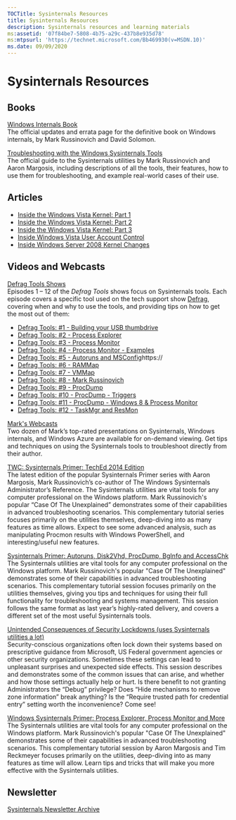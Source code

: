 ```yaml
---
TOCTitle: Sysinternals Resources
title: Sysinternals Resources
description: Sysinternals resources and learning materials
ms:assetid: '07f84be7-5808-4b75-a29c-437b8e935d78'
ms:mtpsurl: 'https://technet.microsoft.com/Bb469930(v=MSDN.10)'
ms.date: 09/09/2020
---
```


# Sysinternals Resources

## Books

[Windows Internals Book](windows-internals.md)  
The official updates and errata page for the definitive book on Windows internals, by Mark Russinovich and David Solomon.

[Troubleshooting with the Windows Sysinternals Tools](troubleshooting-book.md)  
The official guide to the Sysinternals utilities by Mark Russinovich and Aaron Margosis, including descriptions of all the tools, their features, how to use them for troubleshooting, and example real-world cases of their use.

## Articles

- [Inside the Windows Vista Kernel: Part 1](https://technet.microsoft.com/magazine/cc162494.aspx)
- [Inside the Windows Vista Kernel: Part 2](https://technet.microsoft.com/magazine/cc162480.aspx)
- [Inside the Windows Vista Kernel: Part 3](https://technet.microsoft.com/magazine/cc162458.aspx)
- [Inside Windows Vista User Account Control](https://technet.microsoft.com/magazine/cc138019.aspx)
- [Inside Windows Server 2008 Kernel Changes](https://technet.microsoft.com/magazine/cc194386.aspx)

## Videos and Webcasts

[Defrag Tools Shows](https://channel9.msdn.com/shows/defrag-tools)  
Episodes 1 – 12 of the *Defrag Tools* shows focus on Sysinternals tools. Each episode covers a specific tool used on the tech support show [Defrag](https://channel9.msdn.com/shows/the-defrag-show), covering when and why to use the tools, and providing tips on how to get the most out of them:

- [Defrag Tools: \#1 - Building your USB thumbdrive](https://shows/defrag-tools/building-your-usb-thumbdrive)
- [Defrag Tools: \#2 - Process Explorer](https://shows/defrag-tools/2-process-explorer)
- [Defrag Tools: \#3 - Process Monitor](https://shows/defrag-tools/3-process-monitor)
- [Defrag Tools: \#4 - Process Monitor - Examples](https://shows/defrag-tools/4-process-monitor)
- [Defrag Tools: \#5 - Autoruns and MSConfig](https://shows/defrag-tools/5-autoruns)https://
- [Defrag Tools: \#6 - RAMMap](https://shows/defrag-tools/6-rammap)
- [Defrag Tools: \#7 - VMMap](https://shows/defrag-tools/7-vmmap)
- [Defrag Tools: \#8 - Mark Russinovich](https://shows/defrag-tools/live-teched-2014-mark-russinovich)
- [Defrag Tools: \#9 - ProcDump](https://shows/defrag-tools/9-procdump)
- [Defrag Tools: \#10 - ProcDump - Triggers](https://shows/defrag-tools/10-procdump-triggers)
- [Defrag Tools: \#11 - ProcDump - Windows 8 & Process Monitor](https://shows/defrag-tools/11-procdump-windows-8-process-monitor)
- [Defrag Tools: \#12 - TaskMgr and ResMon](https://shows/defrag-tools/12-taskmgr-resmon)

[Mark's Webcasts](https://sysinternals/resources/webcasts)  
Two dozen of Mark’s top-rated presentations on Sysinternals, Windows internals, and Windows Azure are available for on-demand viewing. Get tips and techniques on using the Sysinternals tools to troubleshoot directly from their author.

[TWC: Sysinternals Primer: TechEd 2014 Edition](https://view.officeapps.live.com/op/view.aspx?src=https%3A%2F%2Fvideo.ch9.ms%2Fsessions%2Fteched%2Fna%2F2014%2FDCIM-B340.pptx&wdOrigin=BROWSELINK)  
The latest edition of the popular Sysinternals Primer series with Aaron Margosis, Mark Russinovich’s co-author of The Windows Sysinternals Administrator’s Reference. The Sysinternals utilities are vital tools for any computer professional on the Windows platform. Mark Russinovich's popular “Case Of The Unexplained” demonstrates some of their capabilities in advanced troubleshooting scenarios. This complementary tutorial series focuses primarily on the utilities themselves, deep-diving into as many features as time allows. Expect to see some advanced analysis, such as manipulating Procmon results with Windows PowerShell, and interesting/useful new features.

[Sysinternals Primer: Autoruns, Disk2Vhd, ProcDump, BgInfo and AccessChk](https://www.youtube.com/watch?v=J78NUIDSIAM)  
The Sysinternals utilities are vital tools for any computer professional on the Windows platform. Mark Russinovich's popular "Case Of The Unexplained" demonstrates some of their capabilities in advanced troubleshooting scenarios. This complementary tutorial session focuses primarily on the utilities themselves, giving you tips and techniques for using their full functionality for troubleshooting and systems management. This session follows the same format as last year’s highly-rated delivery, and covers a different set of the most useful Sysinternals tools.

[Unintended Consequences of Security Lockdowns (uses Sysinternals utilities a lot)](https://www.youtube.com/watch?v=IL1-X05cZak)  
Security-conscious organizations often lock down their systems based on prescriptive guidance from Microsoft, US Federal government agencies or other security organizations. Sometimes these settings can lead to unpleasant surprises and unexpected side effects. This session describes and demonstrates some of the common issues that can arise, and whether and how those settings actually help or hurt. Is there benefit to not granting Administrators the “Debug” privilege? Does “Hide mechanisms to remove zone information” break anything? Is the “Require trusted path for credential entry” setting worth the inconvenience? Come see!

[Windows Sysinternals Primer: Process Explorer, Process Monitor and More](https://view.officeapps.live.com/op/view.aspx?src=https%3A%2F%2Fvideo.ch9.ms%2Fecn%2Fte%2FNorthAmerica%2F2010%2Fpptx%2FWCL314.pptx)  
The Sysinternals utilities are vital tools for any computer professional on the Windows platform. Mark Russinovich's popular "Case Of The Unexplained" demonstrates some of their capabilities in advanced troubleshooting scenarios. This complementary tutorial session by Aaron Margosis and Tim Reckmeyer focuses primarily on the utilities, deep-diving into as many features as time will allow. Learn tips and tricks that will make you more effective with the Sysinternals utilities.

## Newsletter

[Sysinternals Newsletter Archive](archive/index.md)
